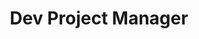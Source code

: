 ---
name: "Mirabel Vuong"
group: "dev board"
title: "Dev Project Manager"
pronouns: "she/her"
img: "mvuong.jpg"
graduating_year: 2027
github: "myhrra"
email: "mvuong20@g.ucla.edu"
---